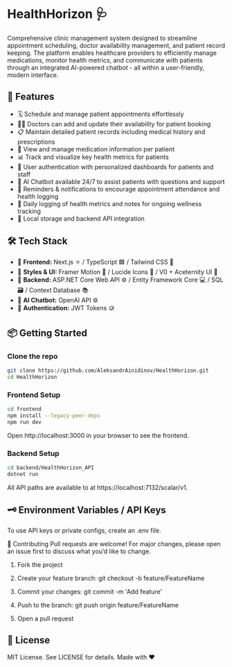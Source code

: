 # HealthHorizon 🩺

Comprehensive clinic management system designed to streamline appointment scheduling, doctor availability management, and patient record keeping. The platform enables healthcare providers to efficiently manage medications, monitor health metrics, and communicate with patients through an integrated AI-powered chatbot - all within a user-friendly, modern interface.

## 🚀 Features

- 🗓️ Schedule and manage patient appointments effortlessly
- 👨‍⚕️ Doctors can add and update their availability for patient booking
- 📋 Maintain detailed patient records including medical history and prescriptions
- 💊 View and manage medication information per patient
- 📊 Track and visualize key health metrics for patients
- 👤 User authentication with personalized dashboards for patients and staff
- 🤖 AI Chatbot available 24/7 to assist patients with questions and support
- 🔔 Reminders & notifications to encourage appointment attendance and health logging
- 📝 Daily logging of health metrics and notes for ongoing wellness tracking
- 💾 Local storage and backend API integration


## 🛠️ Tech Stack

- 🎨 **Frontend:** Next.js ⚛️ / TypeScript 🟦 / Tailwind CSS 💅
- 💅 **Styles & UI:** Framer Motion 🎥 / Lucide Icons 💠 / V0 + Aceternity UI 🎯
- 🧠 **Backend:** ASP.NET Core Web API ⚙️ / Entity Framework Core 💻 / SQL 🗃️ / Context Database 📚
- 🤖 **AI Chatbot:** OpenAI API ⚙️
- 🔐 **Authentication:** JWT Tokens 🪙


## 📦 Getting Started

### Clone the repo

```bash
git clone https://github.com/AleksandrAinidinov/HealthHorizon.git
cd HealthHorizon
```

### Frontend Setup
```bash
cd frontend
npm install --legacy-peer-deps
npm run dev
```
Open http://localhost:3000 in your browser to see the frontend.

### Backend Setup
```bash
cd backend/HealthHorizon_API
dotnet run
```
All API paths are available to at https://localhost:7132/scalar/v1.

## 🗝️ Environment Variables / API Keys
To use API keys or private configs, create an .env file.


🤝 Contributing
Pull requests are welcome! For major changes, please open an issue first to discuss what you’d like to change.

1. Fork the project

2. Create your feature branch: git checkout -b feature/FeatureName

3. Commit your changes: git commit -m 'Add feature'

4. Push to the branch: git push origin feature/FeatureName

5. Open a pull request

## 📄 License
MIT License. See LICENSE for details.
Made with ❤️
